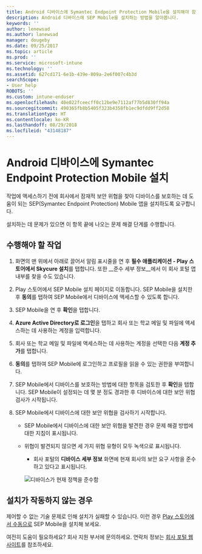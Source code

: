 ```yaml
---
title: Android 디바이스에 Symantec Endpoint Protection Mobile을 설치해야 함 | Microsoft Docs
description: Android 디바이스에 SEP Mobile을 설치하는 방법을 알아봅니다.
keywords: ''
author: lenewsad
ms.author: lanewsad
manager: dougeby
ms.date: 09/25/2017
ms.topic: article
ms.prod: ''
ms.service: microsoft-intune
ms.technology: ''
ms.assetid: 627cd171-6e1b-439e-809a-2e6f007c4b3d
searchScope:
- User help
ROBOTS: ''
ms.custom: intune-enduser
ms.openlocfilehash: 40e022fceecff0c12be9e7112af77b5d830ff94a
ms.sourcegitcommit: 490365fb8b5405f323b4358fb1ec9dfdd9ff2d58
ms.translationtype: HT
ms.contentlocale: ko-KR
ms.lasthandoff: 08/29/2018
ms.locfileid: "43148187"
---
```

# <a name="install-symantec-endpoint-protection-mobile-on-your-android-device"></a>Android 디바이스에 Symantec Endpoint Protection Mobile 설치

작업에 액세스하기 전에 회사에서 잠재적 보안 위협을 찾아 디바이스를 보호하는 데 도움이 되는 SEP(Symantec Endpoint Protection) Mobile 앱을 설치하도록 요구합니다.

설치하는 데 문제가 있으면 이 항목 끝에 나오는 문제 해결 단계를 수행합니다.

## <a name="what-you-need-to-do"></a>수행해야 할 작업

1. 화면의 맨 위에서 아래로 끌어서 알림 표시줄을 연 후 **필수 애플리케이션 - Play 스토어에서 Skycure 설치**를 탭합니다. 또한 __준수 세부 정보__에서 이 회사 포털 앱 내부를 찾을 수도 있습니다.

2. Play 스토어에서 SEP Mobile 설치 페이지로 이동합니다. SEP Mobile을 설치한 후 **동의**를 탭하여 SEP Mobile에서 디바이스에 액세스할 수 있도록 합니다.

3. SEP Mobile을 연 후 **확인**을 탭합니다.

4. **Azure Active Directory로 로그인**을 탭하고 회사 또는 학교 메일 및 파일에 액세스하는 데 사용하는 계정을 입력합니다.

5. 회사 또는 학교 메일 및 파일에 액세스하는 데 사용하는 계정을 선택한 다음 **계정 추가**를 탭합니다.

6. **동의**를 탭하여 SEP Mobile에 로그인하고 프로필을 읽을 수 있는 권한을 부여합니다.

7. SEP Mobile에서 디바이스를 보호하는 방법에 대한 항목을 검토한 후 **확인**을 탭합니다. SEP Mobile이 설정되는 데 몇 분 정도 경과한 후 디바이스에 대한 보안 위협 검사가 시작됩니다.

8. SEP Mobile에서 디바이스에 대한 보안 위협을 검사하기 시작합니다.

   * SEP Mobile에서 디바이스에 대한 보안 위협을 발견한 경우 문제 해결 방법에 대한 지침이 표시됩니다.

   * 위협이 발견되지 않으면 세 가지 위협 유형이 모두 녹색으로 표시됩니다.

     * 회사 포털의 **디바이스 세부 정보** 화면에 현재 회사의 보안 요구 사항을 준수하고 있다고 표시됩니다.

     ![디바이스가 현재 정책을 준수함](./media/mtd-device-now-compliant-android.png)

## <a name="if-the-installation-doesnt-work"></a>설치가 작동하지 않는 경우

제어할 수 없는 기술 문제로 인해 설치가 실패할 수 있습니다. 이런 경우 [Play 스토어에서 수동으로](https://play.google.com/store/apps/details?id=com.skycure.skycure) SEP Mobile을 설치해 보세요.

여전히 도움이 필요하세요? 회사 지원 부서에 문의하세요. 연락처 정보는 [회사 포털 웹 사이트](https://go.microsoft.com/fwlink/?linkid=2010980)를 참조하세요.
